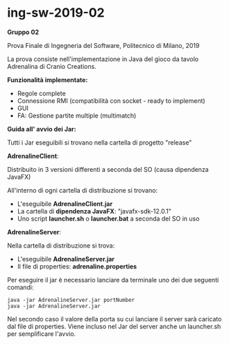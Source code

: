 # ing-sw-2019-02
**Gruppo 02**

Prova Finale di Ingegneria del Software, Politecnico di Milano, 2019

La prova consiste nell'implementazione in Java del gioco da tavolo Adrenalina di Cranio Creations.

**Funzionalità implementate:**
- Regole complete
- Connessione RMI (compatibilità con socket - ready to implement)
- GUI
- FA: Gestione partite multiple (multimatch)


**Guida all' avvio dei Jar:**

Tutti i Jar eseguibili si trovano nella cartella di progetto "release"

**AdrenalineClient**: 

Distribuito in 3 versioni differenti a seconda del SO (causa dipendenza JavaFX)

All'interno di ogni cartella di distribuzione si trovano:

- L'eseguibile **AdrenalineClient.jar**
- La cartella di **dipendenza JavaFX**: "javafx-sdk-12.0.1"
- Uno script **launcher.sh** o **launcher.bat** a seconda del SO in uso

   
**AdrenalineServer**:

Nella cartella di distribuzione si trova:

- L'eseguibile **AdrenalineServer.jar**
- Il file di properties: **adrenaline.properties**

Per eseguire il jar è necessario lanciare da terminale uno dei due seguenti comandi:


    java -jar AdrenalineServer.jar portNumber
    java -jar AdrenalineServer.jar
    
Nel secondo caso il valore della porta su cui lanciare il server sarà caricato dal file di properties. Viene incluso nel Jar del server anche un launcher.sh per semplificare l'avvio.